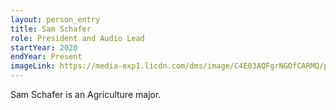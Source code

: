 ```yaml
---
layout: person_entry
title: Sam Schafer
role: President and Audio Lead
startYear: 2020
endYear: Present
imageLink: https://media-exp1.licdn.com/dms/image/C4E03AQFgrNGOfCARMQ/profile-displayphoto-shrink_400_400/0/1644286693319?e=1666224000&v=beta&t=zrk_zi7ZexZ-ngx1CGay5FfHrBAtsT-gJ4uZNBdB9G0
---
```

<!--Put description here:-->
Sam Schafer is an Agriculture major.